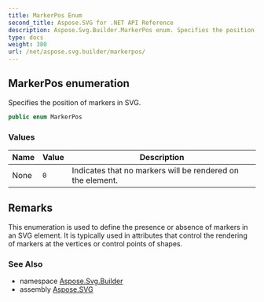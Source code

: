 ```yaml
---
title: MarkerPos Enum
second_title: Aspose.SVG for .NET API Reference
description: Aspose.Svg.Builder.MarkerPos enum. Specifies the position of markers in SVG
type: docs
weight: 380
url: /net/aspose.svg.builder/markerpos/
---
```

## MarkerPos enumeration

Specifies the position of markers in SVG.

```csharp
public enum MarkerPos
```

### Values

| Name | Value | Description |
| --- | --- | --- |
| None | `0` | Indicates that no markers will be rendered on the element. |

## Remarks

This enumeration is used to define the presence or absence of markers in an SVG element. It is typically used in attributes that control the rendering of markers at the vertices or control points of shapes.

### See Also

* namespace [Aspose.Svg.Builder](../../aspose.svg.builder/)
* assembly [Aspose.SVG](../../)
